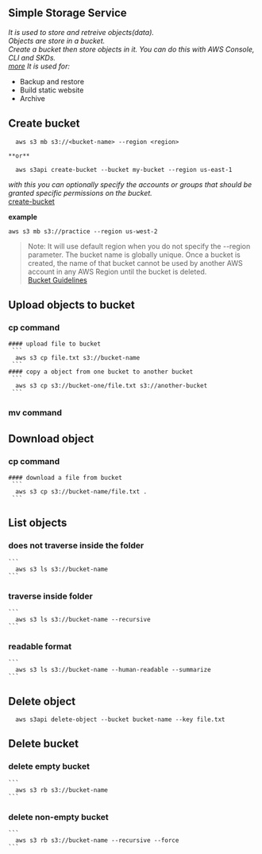 ## Simple Storage Service
_It is used to store and retreive objects(data)._<br>
_Objects are store in a bucket._<br>
_Create a bucket then store objects in it. You can do this with AWS Console, CLI and SKDs._<br>
_[more](https://aws.amazon.com/s3/)_
_It is used for:_
   - Backup and restore
   - Build static website
   - Archive

## Create bucket
  ```
    aws s3 mb s3://<bucket-name> --region <region>
  ```
    **or**
  ```
    aws s3api create-bucket --bucket my-bucket --region us-east-1
  ```
  _with this you can optionally specify the accounts or groups that should be granted specific permissions on the bucket._<br>
  [create-bucket](https://docs.aws.amazon.com/cli/latest/reference/s3api/create-bucket.html)

  __example__

  ```aws s3 mb s3://practice --region us-west-2```

  > Note: It will use default region when you do not specify the --region parameter. The bucket name is globally unique. Once a bucket is created, the name of that bucket cannot be used by another AWS account in any AWS Region until the bucket is deleted.<br>
  [Bucket Guidelines](https://docs.aws.amazon.com/AmazonS3/latest/dev/BucketRestrictions.html)<br>

## Upload objects to bucket

  ### cp command
    #### upload file to bucket
     ```
      aws s3 cp file.txt s3://bucket-name
     ```
    #### copy a object from one bucket to another bucket
     ```
      aws s3 cp s3://bucket-one/file.txt s3://another-bucket
     ```

  ### mv command


## Download object
  ### cp command
    #### download a file from bucket
     ```
      aws s3 cp s3://bucket-name/file.txt .
     ```

## List objects
  ### does not traverse inside the folder
    ```
      aws s3 ls s3://bucket-name
    ```
  ### traverse inside folder
    ```
      aws s3 ls s3://bucket-name --recursive
    ```
  ### readable format
    ```
      aws s3 ls s3://bucket-name --human-readable --summarize
    ```

## Delete object
  ```
    aws s3api delete-object --bucket bucket-name --key file.txt
  ```

## Delete bucket
  ### delete empty bucket
    ```
      aws s3 rb s3://bucket-name
    ```
  ### delete non-empty bucket
    ```
      aws s3 rb s3://bucket-name --recursive --force
    ```
